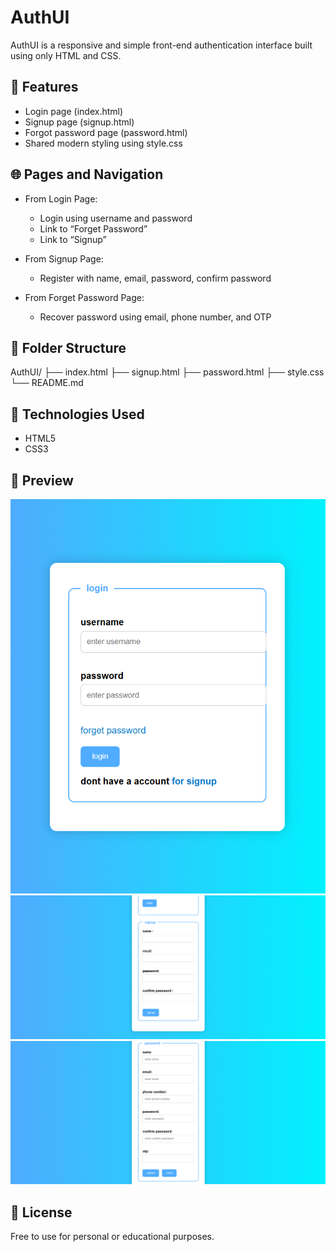 # AuthUI

AuthUI is a responsive and simple front-end authentication interface built using only HTML and CSS.

## 🔐 Features
- Login page (index.html)
- Signup page (signup.html)
- Forgot password page (password.html)
- Shared modern styling using style.css

## 🌐 Pages and Navigation
- From Login Page:
  - Login using username and password
  - Link to “Forget Password”
  - Link to “Signup”

- From Signup Page:
  - Register with name, email, password, confirm password

- From Forget Password Page:
  - Recover password using email, phone number, and OTP

## 📁 Folder Structure
AuthUI/
├── index.html
├── signup.html
├── password.html
├── style.css
└── README.md


## 🚀 Technologies Used
- HTML5
- CSS3

## 📸 Preview
![alt text](Login.png)
![alt text](Signup.png)
![alt text](Password.png)

## 📌 License
Free to use for personal or educational purposes.


